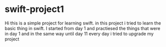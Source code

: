 # swift-project1
Hi this is a simple project for learning swift.
in this project i tried to learn the basic thing in swift. 
I started from day 1 and practiesed the things that were in day 1 and in the same way until day 11
every day i tried to upgrade my project 
